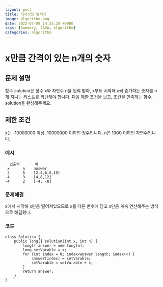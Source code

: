 ```yaml
---
layout: post
title: 직사각형 별찍기
image: algorithm.png
date: 2022-07-09 14:35:20 +0900
tags: [Summary, JAVA, algorithm]
categories: algorithm
---
```


# x만큼 간격이 있는 n개의 숫자
## 문제 설명
함수 solution은 정수 x와 자연수 n을 입력 받아, x부터 시작해 x씩 증가하는 숫자를 n개 지니는 리스트를 리턴해야 합니다. 다음 제한 조건을 보고, 조건을 만족하는 함수, solution을 완성해주세요.

## 제한 조건
x는 -10000000 이상, 10000000 이하인 정수입니다.
n은 1000 이하인 자연수입니다.

### 예시
```
  입출력       예
 x	    n	 answer
 2	    5	 [2,4,6,8,10]
 4	    3	 [4,8,12]
-4	    2	 [-4, -8]
```

### 문제해결
x에서 시작해 x만큼 떨어져있으므로 x를 다른 변수에 담고 x만큼 계속 연산해주는 방식으로 해결했다.

### 코드
```
class Solution {
    public long[] solution(int x, int n) {
        long[] answer = new long[n];
        long setVarable = x;
        for (int index = 0; index<answer.length; index++) {
            answer[index] = setVarable;
            setVarable = setVarable + x;
        }
        return answer;
    }   
}
```